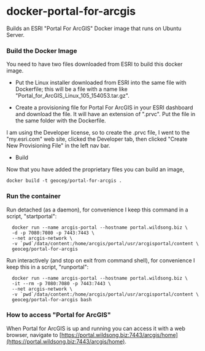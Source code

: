 # docker-portal-for-arcgis
Builds an ESRI "Portal For ArcGIS" Docker image that runs on Ubuntu Server.

### Build the Docker Image

You need to have two files downloaded from ESRI to build this docker image.

* Put the Linux installer downloaded from ESRI into the same file with Dockerfile;
this will be a file with a name like "Portal_for_ArcGIS_Linux_105_154053.tar.gz".

* Create a provisioning file for Portal For ArcGIS in your ESRI dashboard and download the file.
It will have an extension of ".prvc". Put the file in the same folder with the Dockerfile.

I am using the Developer license, so to create the .prvc file, I went
to the "my.esri.com" web site, clicked the Developer tab, then clicked
"Create New Provisioning File" in the left nav bar.

* Build 

Now that you have added the proprietary files you can build an image, 
```
docker build -t geoceg/portal-for-arcgis .
```

### Run the container 

Run detached (as a daemon), for convenience I keep this command in a script, "startportal":
```
  docker run --name arcgis-portal --hostname portal.wildsong.biz \
  -d -p 7080:7080 -p 7443:7443 \
  --net arcgis-network \
  -v `pwd`/data/content:/home/arcgis/portal/usr/arcgisportal/content \
  geoceg/portal-for-arcgis
```
Run interactively (and stop on exit from command shell),
for convenience I keep this in a script, "runportal":
```
  docker run --name arcgis-portal --hostname portal.wildsong.biz \
  -it --rm -p 7080:7080 -p 7443:7443 \
  --net arcgis-network \
  -v `pwd`/data/content:/home/arcgis/portal/usr/arcgisportal/content \
  geoceg/portal-for-arcgis bash
```

### How to access "Portal for ArcGIS"

When Portal for ArcGIS is up and running you can access it with a web browser, 
navigate to [https://portal.wildsong.biz:7443/arcgis/home](https://portal.wildsong.biz:7443/arcgis/home).

